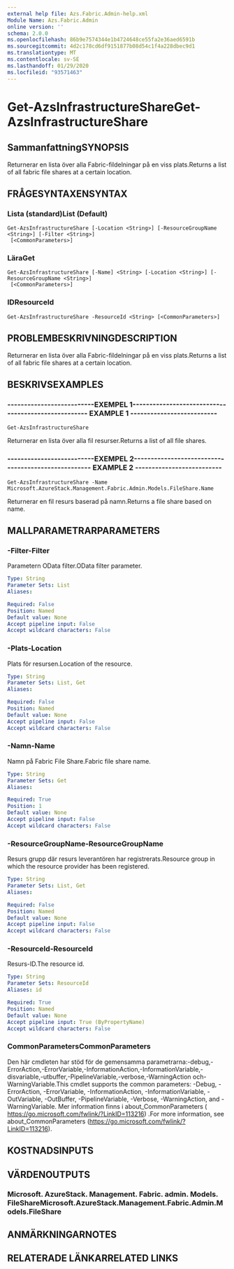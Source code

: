 ```yaml
---
external help file: Azs.Fabric.Admin-help.xml
Module Name: Azs.Fabric.Admin
online version: ''
schema: 2.0.0
ms.openlocfilehash: 86b9e7574344e1b4724648ce55fa2e36aed6591b
ms.sourcegitcommit: 4d2c178cd6df9151877b08d54c1f4a228dbec9d1
ms.translationtype: MT
ms.contentlocale: sv-SE
ms.lasthandoff: 01/29/2020
ms.locfileid: "93571463"
---
```

# <span data-ttu-id="0abf8-101">Get-AzsInfrastructureShare</span><span class="sxs-lookup"><span data-stu-id="0abf8-101">Get-AzsInfrastructureShare</span></span>

## <span data-ttu-id="0abf8-102">Sammanfattning</span><span class="sxs-lookup"><span data-stu-id="0abf8-102">SYNOPSIS</span></span>
<span data-ttu-id="0abf8-103">Returnerar en lista över alla Fabric-fildelningar på en viss plats.</span><span class="sxs-lookup"><span data-stu-id="0abf8-103">Returns a list of all fabric file shares at a certain location.</span></span>

## <span data-ttu-id="0abf8-104">FRÅGESYNTAXEN</span><span class="sxs-lookup"><span data-stu-id="0abf8-104">SYNTAX</span></span>

### <span data-ttu-id="0abf8-105">Lista (standard)</span><span class="sxs-lookup"><span data-stu-id="0abf8-105">List (Default)</span></span>
```
Get-AzsInfrastructureShare [-Location <String>] [-ResourceGroupName <String>] [-Filter <String>]
 [<CommonParameters>]
```

### <span data-ttu-id="0abf8-106">Lära</span><span class="sxs-lookup"><span data-stu-id="0abf8-106">Get</span></span>
```
Get-AzsInfrastructureShare [-Name] <String> [-Location <String>] [-ResourceGroupName <String>]
 [<CommonParameters>]
```

### <span data-ttu-id="0abf8-107">ID</span><span class="sxs-lookup"><span data-stu-id="0abf8-107">ResourceId</span></span>
```
Get-AzsInfrastructureShare -ResourceId <String> [<CommonParameters>]
```

## <span data-ttu-id="0abf8-108">PROBLEMBESKRIVNING</span><span class="sxs-lookup"><span data-stu-id="0abf8-108">DESCRIPTION</span></span>
<span data-ttu-id="0abf8-109">Returnerar en lista över alla Fabric-fildelningar på en viss plats.</span><span class="sxs-lookup"><span data-stu-id="0abf8-109">Returns a list of all fabric file shares at a certain location.</span></span>

## <span data-ttu-id="0abf8-110">BESKRIVS</span><span class="sxs-lookup"><span data-stu-id="0abf8-110">EXAMPLES</span></span>

### <span data-ttu-id="0abf8-111">--------------------------EXEMPEL 1--------------------------</span><span class="sxs-lookup"><span data-stu-id="0abf8-111">-------------------------- EXAMPLE 1 --------------------------</span></span>
```
Get-AzsInfrastructureShare
```

<span data-ttu-id="0abf8-112">Returnerar en lista över alla fil resurser.</span><span class="sxs-lookup"><span data-stu-id="0abf8-112">Returns a list of all file shares.</span></span>

### <span data-ttu-id="0abf8-113">--------------------------EXEMPEL 2--------------------------</span><span class="sxs-lookup"><span data-stu-id="0abf8-113">-------------------------- EXAMPLE 2 --------------------------</span></span>
```
Get-AzsInfrastructureShare -Name Microsoft.AzureStack.Management.Fabric.Admin.Models.FileShare.Name
```

<span data-ttu-id="0abf8-114">Returnerar en fil resurs baserad på namn.</span><span class="sxs-lookup"><span data-stu-id="0abf8-114">Returns a file share based on name.</span></span>

## <span data-ttu-id="0abf8-115">MALLPARAMETRAR</span><span class="sxs-lookup"><span data-stu-id="0abf8-115">PARAMETERS</span></span>

### <span data-ttu-id="0abf8-116">-Filter</span><span class="sxs-lookup"><span data-stu-id="0abf8-116">-Filter</span></span>
<span data-ttu-id="0abf8-117">Parametern OData filter.</span><span class="sxs-lookup"><span data-stu-id="0abf8-117">OData filter parameter.</span></span>

```yaml
Type: String
Parameter Sets: List
Aliases: 

Required: False
Position: Named
Default value: None
Accept pipeline input: False
Accept wildcard characters: False
```

### <span data-ttu-id="0abf8-118">-Plats</span><span class="sxs-lookup"><span data-stu-id="0abf8-118">-Location</span></span>
<span data-ttu-id="0abf8-119">Plats för resursen.</span><span class="sxs-lookup"><span data-stu-id="0abf8-119">Location of the resource.</span></span>

```yaml
Type: String
Parameter Sets: List, Get
Aliases: 

Required: False
Position: Named
Default value: None
Accept pipeline input: False
Accept wildcard characters: False
```

### <span data-ttu-id="0abf8-120">-Namn</span><span class="sxs-lookup"><span data-stu-id="0abf8-120">-Name</span></span>
<span data-ttu-id="0abf8-121">Namn på Fabric File Share.</span><span class="sxs-lookup"><span data-stu-id="0abf8-121">Fabric file share name.</span></span>

```yaml
Type: String
Parameter Sets: Get
Aliases: 

Required: True
Position: 1
Default value: None
Accept pipeline input: False
Accept wildcard characters: False
```

### <span data-ttu-id="0abf8-122">-ResourceGroupName</span><span class="sxs-lookup"><span data-stu-id="0abf8-122">-ResourceGroupName</span></span>
<span data-ttu-id="0abf8-123">Resurs grupp där resurs leverantören har registrerats.</span><span class="sxs-lookup"><span data-stu-id="0abf8-123">Resource group in which the resource provider has been registered.</span></span>

```yaml
Type: String
Parameter Sets: List, Get
Aliases: 

Required: False
Position: Named
Default value: None
Accept pipeline input: False
Accept wildcard characters: False
```

### <span data-ttu-id="0abf8-124">-ResourceId</span><span class="sxs-lookup"><span data-stu-id="0abf8-124">-ResourceId</span></span>
<span data-ttu-id="0abf8-125">Resurs-ID.</span><span class="sxs-lookup"><span data-stu-id="0abf8-125">The resource id.</span></span>

```yaml
Type: String
Parameter Sets: ResourceId
Aliases: id

Required: True
Position: Named
Default value: None
Accept pipeline input: True (ByPropertyName)
Accept wildcard characters: False
```

### <span data-ttu-id="0abf8-126">CommonParameters</span><span class="sxs-lookup"><span data-stu-id="0abf8-126">CommonParameters</span></span>
<span data-ttu-id="0abf8-127">Den här cmdleten har stöd för de gemensamma parametrarna:-debug,-ErrorAction,-ErrorVariable,-InformationAction,-InformationVariable,-disvariable,-utbuffer,-PipelineVariable,-verbose,-WarningAction och-WarningVariable.</span><span class="sxs-lookup"><span data-stu-id="0abf8-127">This cmdlet supports the common parameters: -Debug, -ErrorAction, -ErrorVariable, -InformationAction, -InformationVariable, -OutVariable, -OutBuffer, -PipelineVariable, -Verbose, -WarningAction, and -WarningVariable.</span></span> <span data-ttu-id="0abf8-128">Mer information finns i about_CommonParameters ( https://go.microsoft.com/fwlink/?LinkID=113216) .</span><span class="sxs-lookup"><span data-stu-id="0abf8-128">For more information, see about_CommonParameters (https://go.microsoft.com/fwlink/?LinkID=113216).</span></span>

## <span data-ttu-id="0abf8-129">KOSTNADS</span><span class="sxs-lookup"><span data-stu-id="0abf8-129">INPUTS</span></span>

## <span data-ttu-id="0abf8-130">VÄRDEN</span><span class="sxs-lookup"><span data-stu-id="0abf8-130">OUTPUTS</span></span>

### <span data-ttu-id="0abf8-131">Microsoft. AzureStack. Management. Fabric. admin. Models. FileShare</span><span class="sxs-lookup"><span data-stu-id="0abf8-131">Microsoft.AzureStack.Management.Fabric.Admin.Models.FileShare</span></span>

## <span data-ttu-id="0abf8-132">ANMÄRKNINGAR</span><span class="sxs-lookup"><span data-stu-id="0abf8-132">NOTES</span></span>

## <span data-ttu-id="0abf8-133">RELATERADE LÄNKAR</span><span class="sxs-lookup"><span data-stu-id="0abf8-133">RELATED LINKS</span></span>

